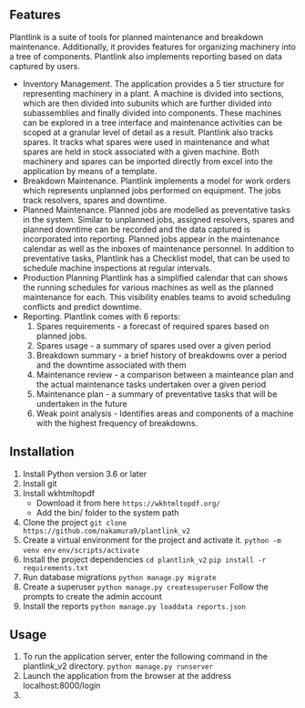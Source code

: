 ## Features
Plantlink is a suite of tools for planned maintenance and breakdown maintenance. Additionally, it provides features for organizing machinery into a tree of components. Plantlink also implements reporting based on data captured by users.

- Inventory Management. The application provides a 5 tier structure for representing machinery in a plant. A machine is divided into sections, which are then divided into subunits which are further divided into subassemblies and finally divided into components. These machines can be explored in a tree interface and maintenance activities can be scoped at a granular level of detail as a result. Plantlink also tracks spares. It tracks what spares were used in maintenance and what spares are held in stock associated with a given machine. Both machinery and spares can be imported directly from excel into the application by means of a template.
- Breakdown Maintenance. Plantlink implements a model for work orders which represents unplanned jobs performed on equipment. The jobs track resolvers, spares and downtime.
- Planned Maintenance. Planned jobs are modelled as preventative tasks in the system. Similar to unplanned jobs, assigned resolvers, spares and planned downtime can be recorded and the data captured is incorporated into reporting. Planned jobs appear in the maintenance calendar as well as the inboxes of maintenance personnel. In addition to preventative tasks, Plantlink has a Checklist model, that can be used to schedule machine inspections at regular intervals. 
- Production Planning Plantlink has a simplified calendar that can shows the running schedules for various machines as well as the planned maintenance for each. This visibility enables teams to avoid scheduling conflicts and predict downtime.
- Reporting. Plantlink comes with 6 reports:
    1. Spares requirements - a forecast of required spares based on planned jobs.
    2. Spares usage - a summary of spares used over a given period
    3. Breakdown summary - a brief history of breakdowns over a period and the downtime associated with them
    4. Maintenance review - a comparison between a mainteance plan and the actual maintenance tasks undertaken over a given period
    5. Maintenance plan - a summary of preventative tasks that will be undertaken in the future
    6. Weak point analysis - Identifies areas and components of a machine with the highest frequency of breakdowns.


## Installation
1. Install Python version 3.6 or later
2. Install git
3. Install wkhtmltopdf 
    - Download it from here `https://wkhtmltopdf.org/`
    - Add the bin/ folder to the system path 
4. Clone the project
    `git clone https://github.com/nakamura9/plantlink_v2`
5. Create a virtual environment for the project and activate it.
    `python -m venv env`
    `env/scripts/activate`
6. Install the project dependencies 
    `cd plantlink_v2`
    `pip install -r requirements.txt`
7. Run database migrations
    `python manage.py migrate`
8. Create a superuser 
    `python manage.py createsuperuser`
    Follow the prompts to create the admin account
9. Install the reports 
    `python manage.py loaddata reports.json`
## Usage

1. To run the application server, enter the following command in the plantlink_v2 directory.
`python manage.py runserver`
2. Launch the application from the browser at the address localhost:8000/login
3. 
